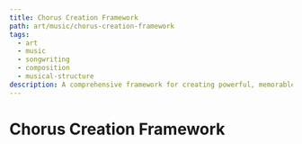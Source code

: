 ```yaml
---
title: Chorus Creation Framework
path: art/music/chorus-creation-framework
tags:
  - art
  - music
  - songwriting
  - composition
  - musical-structure
description: A comprehensive framework for creating powerful, memorable choruses that serve as effective focal points while maintaining coherence with overall song structure.
---
```


# Chorus Creation Framework 